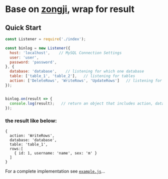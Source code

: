 
# Base on [zongji]('https://github.com/nevill/zongji), wrap for result

## Quick Start

```javascript
const Listener = require('./index');

const binlog = new Listener({
  host: 'localhost',    // MySQL Connection Settings 
  user: 'user',
  password: 'password',
}, {
  database: 'database',    // listening for which one database
  table: ['table_1', 'table_2'],   // listening for tables
  action: ['DeleteRows', 'WriteRows', 'UpdateRows']   // listening for actions
});


binlog.on(result => {
  console.log(result);   // return an object that includes action, database, table, rows 
});
```


### the result like below: 
```
{
  action: 'WriteRows',
  database: 'database',
  table: 'table_1',
  rows:[ 
    { id: 1, username: 'name', sex: 'm' } 
  ]
}
```

For a complete implementation see [`example.js`](example.js)...


